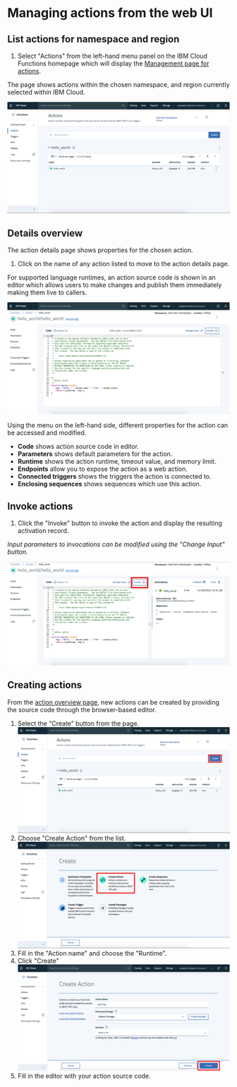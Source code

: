# Managing actions from the web UI

## List actions for namespace and region

1. Select "Actions" from the left-hand menu panel on the IBM Cloud Functions homepage which will display the [Management page for actions](https://cloud.ibm.com/functions/actions).

The page shows actions within the chosen namespace, and region currently selected within IBM Cloud.

![action details page](images/101-ex5-action-overview.png)

## Details overview

The action details page shows properties for the chosen action.

1. Click on the name of any action listed to move to the action details page.

For supported language runtimes, an action source code is shown in an editor which allows users to make changes and publish them immediately making them live to callers.

![action details page](images/101-ex5-action-editor.png)

Using the menu on the left-hand side, different properties for the action can be accessed and modified.

* **Code** shows action source code in editor.
* **Parameters** shows default parameters for the action.
* **Runtime** shows the action runtime, timeout value, and memory limit.
* **Endpoints** allow you to expose the action as a web action.
* **Connected triggers** shows the triggers the action is connected to.
* **Enclosing sequences** shows sequences which use this action.

## Invoke actions

1. Click the "Invoke" button to invoke the action and display the resulting activation record.

_Input parameters to invocations can be modified using the "Change Input" button._

![Invoking an action](images/101-ex5-invoking-action.png)

## Creating actions

From the [action overview page](https://cloud.ibm.com/functions/actions), new actions can be created by providing the source code through the browser-based editor.

1. Select the "Create" button from the page.
![Creating an action](images/101-ex5-creating-action-hp.png)
2. Choose "Create Action" from the list.
![Creating an action](images/101-ex5-creating-action-list.png)
3. Fill in the "Action name" and choose the "Runtime".
4. Click "Create"
![Creating an action](images/101-ex5-creating-action-modal.png)
5. Fill in the editor with your action source code.
